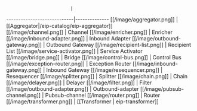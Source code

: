                             | 
----------------------------|--------------
[[/image/aggregator.png]]  | [[Aggregator|/eip-catalog/eip-aggregator]]  
[[/image/channel.png]]     | Channel
[[/image/enricher.png]]          | Enricher
[[/image/inbound-adapter.png]]   | Inbound Adapter
[[/image/outbound-gateway.png]]  | Outbound Gateway
[[/image/recipient-list.png]]    | Recipient List
[[/image/service-activator.png]] | Service Activator
[[/image/bridge.png]]            | Bridge
[[/image/control-bus.png]]       | Control Bus
[[/image/exception-router.png]]  | Exception Router
[[/image/inbound-gateway.png]]   | Inbound Gateway
[[/image/resequencer.png]]       | Resequencer
[[/image/splitter.png]]          | Splitter
[[/image/chain.png]]             | Chain
[[/image/delayer.png]]           | Delayer
[[/image/filter.png]]            | Filter
[[/image/outbound-adapter.png]]  | Outbound-adapter
[[/image/pubsub-channel.png]]    | Pubsub-channel
[[/image/router.png]]            | Router
[[/image/transformer.png]]       | [[Transformer | eip-transformer]]